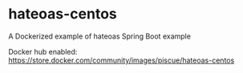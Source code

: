 # hateoas-centos

A Dockerized example of hateoas Spring Boot example

Docker hub enabled: https://store.docker.com/community/images/piscue/hateoas-centos
